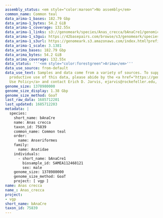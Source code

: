 ```yaml
---
assembly_status: <em style="color:maroon">No assembly</em>
common_name: Common teal
data_arima-1_bases: 182.79 Gbp
data_arima-1_bytes: 54.2 GiB
data_arima-1_coverage: 132.55x
data_arima-1_links: s3://genomeark/species/Anas_crecca/bAnaCre1/genomic_data/arima/<br>
data_arima-1_s3gui: https://42basepairs.com/browse/s3/genomeark/species/Anas_crecca/bAnaCre1/genomic_data/arima/
data_arima-1_s3url: https://genomeark.s3.amazonaws.com/index.html?prefix=species/Anas_crecca/bAnaCre1/genomic_data/arima/
data_arima-1_scale: 3.1381
data_arima_bases: 182.79 Gbp
data_arima_bytes: 54.2 GiB
data_arima_coverage: 132.55x
data_status: '''<em style="color:forestgreen">Arima</em>'''
data_use_source: from-default
data_use_text: Samples and data come from a variety of sources. To support fair and
  productive use of this data, please abide by the <a href="https://genome10k.soe.ucsc.edu/data-use-policies/">Data
  Use Policy</a> and contact Erich D. Jarvis, ejarvis@rockefeller.edu, with any questions.
genome_size: 1378980000
genome_size_display: 1.38 Gbp
genome_size_method: GoaT
last_raw_data: 1685712201
last_updated: 1685712203
metadata: |
  species:
    short_name: bAnaCre
    name: Anas crecca
    taxon_id: 75839
    common_name: Common teal
    order:
      name: Anseriformes
    family:
      name: Anatidae
    individuals:
      - short_name: bAnaCre1
        biosample_id: SAMEA112468121
        sex: male
    genome_size: 1378980000
    genome_size_method: GoaT
    project: [ vgp ]
name: Anas crecca
name_: Anas_crecca
project:
- vgp
short_name: bAnaCre
taxon_id: 75839
---
```

